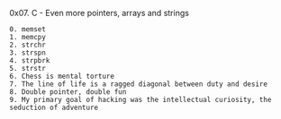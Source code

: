 0x07. C - Even more pointers, arrays and strings

	0. memset
	1. memcpy
	2. strchr
	3. strspn
	4. strpbrk
	5. strstr
	6. Chess is mental torture
	7. The line of life is a ragged diagonal between duty and desire
	8. Double pointer, double fun
	9. My primary goal of hacking was the intellectual curiosity, the seduction of adventure

